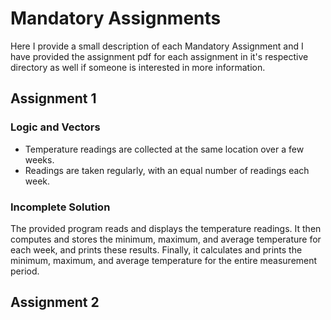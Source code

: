 # Mandatory Assignments

Here I provide a small description of each Mandatory Assignment and I have provided the assignment pdf for each assignment in it's respective directory as well if someone is interested in more information.

## Assignment 1

### Logic and Vectors
- Temperature readings are collected at the same location over a few weeks.
- Readings are taken regularly, with an equal number of readings each week.

### Incomplete Solution
The provided program reads and displays the temperature readings. It then computes and stores the minimum, maximum, and average temperature for each week, and prints these results. Finally, it calculates and prints the minimum, maximum, and average temperature for the entire measurement period.

## Assignment 2


